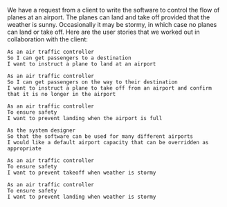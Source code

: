 We have a request from a client to write the software to control the flow of planes at an airport. The planes can land and take off provided that the weather is sunny. Occasionally it may be stormy, in which case no planes can land or take off. Here are the user stories that we worked out in collaboration with the client:

```
As an air traffic controller 
So I can get passengers to a destination 
I want to instruct a plane to land at an airport
```

```
As an air traffic controller 
So I can get passengers on the way to their destination 
I want to instruct a plane to take off from an airport and confirm that it is no longer in the airport
```

```
As an air traffic controller 
To ensure safety 
I want to prevent landing when the airport is full 
```

```
As the system designer
So that the software can be used for many different airports
I would like a default airport capacity that can be overridden as appropriate
```

```
As an air traffic controller 
To ensure safety 
I want to prevent takeoff when weather is stormy 
```

```
As an air traffic controller 
To ensure safety 
I want to prevent landing when weather is stormy 
```